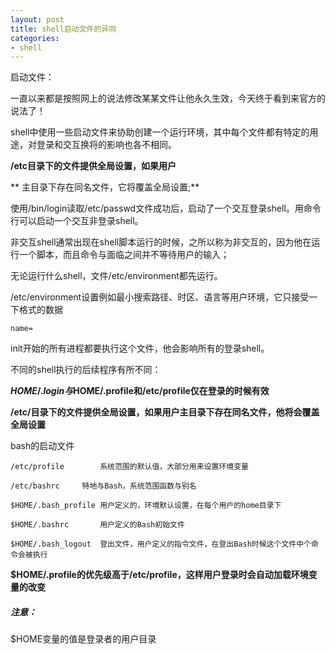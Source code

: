 ```yaml
---
layout: post
title: shell启动文件的异同
categories:
- shell
---
```


启动文件：

一直以来都是按照网上的说法修改某某文件让他永久生效，今天终于看到来官方的说法了！

shell中使用一些启动文件来协助创建一个运行环境，其中每个文件都有特定的用途，对登录和交互换将的影响也各不相同。

**/etc目录下的文件提供全局设置，如果用户**

** 主目录下存在同名文件，它将覆盖全局设置;**

使用/bin/login读取/etc/passwd文件成功后，启动了一个交互登录shell。用命令行可以启动一个交互非登录shell。

非交互shell通常出现在shell脚本运行的时候，之所以称为非交互的，因为他在运行一个脚本，而且命令与面临之间并不等待用户的输入；

无论运行什么shell，文件/etc/environment都先运行。

/etc/environment设置例如最小搜索路径、时区、语言等用户环境，它只接受一下格式的数据

    
    name=


init开始的所有进程都要执行这个文件，他会影响所有的登录shell。

不同的shell执行的后续程序有所不同：

**$HOME/.login与$HOME/.profile和/etc/profile仅在登录的时候有效**

**/etc/目录下的文件提供全局设置，如果用户主目录下存在同名文件，他将会覆盖全局设置**

bash的启动文件

    
    /etc/profile		系统范围的默认值，大部分用来设置环境变量
    
    /etc/bashrc		特地与Bash，系统范围函数与别名
    
    $HOME/.bash_profile	用户定义的，环境默认设置，在每个用户的home目录下
    
    $HOME/.bashrc		用户定义的Bash初始文件
    
    $HOME/.bash_logout	登出文件，用户定义的指令文件，在登出Bash时候这个文件中个命令会被执行


**$HOME/.profile的优先级高于/etc/profile，这样用户登录时会自动加载环境变量的改变**
##### 注意：
$HOME变量的值是登录者的用户目录
